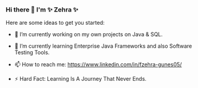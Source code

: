 ### Hi there 👋 I'm ✨ Zehra ✨

Here are some ideas to get you started:

- 🔭 I’m currently working on my own projects on Java & SQL.
 
- 🌱 I’m currently learning Enterprise Java Frameworks and also Software Testing Tools.

- 📫 How to reach me: https://www.linkedin.com/in/fzehra-gunes05/

- ⚡ Hard Fact: Learning Is A Journey That Never Ends.
